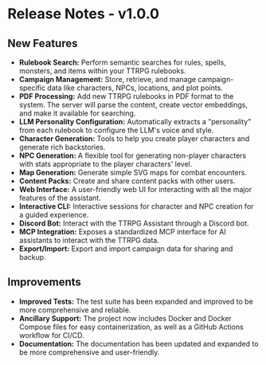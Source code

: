 # Release Notes - v1.0.0

## New Features

*   **Rulebook Search:** Perform semantic searches for rules, spells, monsters, and items within your TTRPG rulebooks.
*   **Campaign Management:** Store, retrieve, and manage campaign-specific data like characters, NPCs, locations, and plot points.
*   **PDF Processing:** Add new TTRPG rulebooks in PDF format to the system. The server will parse the content, create vector embeddings, and make it available for searching.
*   **LLM Personality Configuration:** Automatically extracts a "personality" from each rulebook to configure the LLM's voice and style.
*   **Character Generation:** Tools to help you create player characters and generate rich backstories.
*   **NPC Generation:** A flexible tool for generating non-player characters with stats appropriate to the player characters' level.
*   **Map Generation:** Generate simple SVG maps for combat encounters.
*   **Content Packs:** Create and share content packs with other users.
*   **Web Interface:** A user-friendly web UI for interacting with all the major features of the assistant.
*   **Interactive CLI:** Interactive sessions for character and NPC creation for a guided experience.
*   **Discord Bot:** Interact with the TTRPG Assistant through a Discord bot.
*   **MCP Integration:** Exposes a standardized MCP interface for AI assistants to interact with the TTRPG data.
*   **Export/Import:** Export and import campaign data for sharing and backup.

## Improvements

*   **Improved Tests:** The test suite has been expanded and improved to be more comprehensive and reliable.
*   **Ancillary Support:** The project now includes Docker and Docker Compose files for easy containerization, as well as a GitHub Actions workflow for CI/CD.
*   **Documentation:** The documentation has been updated and expanded to be more comprehensive and user-friendly.

